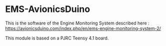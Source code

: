 # EMS-AvionicsDuino
This is the software of the Engine Monitoring System described here :
https://avionicsduino.com/index.php/en/ems-engine-monitoring-system-2/

This module is based on a PJRC Teensy 4.1 board.
